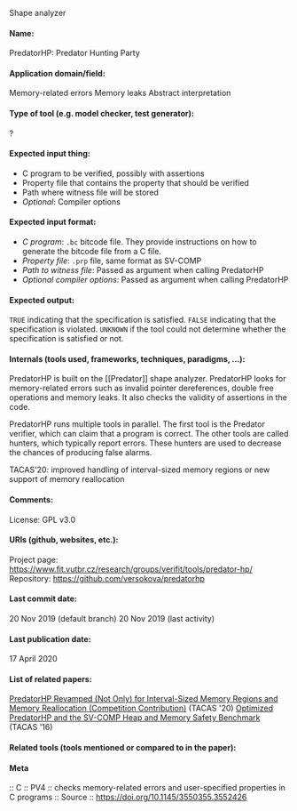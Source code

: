 Shape analyzer

#### Name:
PredatorHP: Predator Hunting Party

#### Application domain/field:
Memory-related errors
Memory leaks
Abstract interpretation

#### Type of tool (e.g. model checker, test generator):
?

#### Expected input thing:
- C program to be verified, possibly with assertions
- Property file that contains the property that should be verified
- Path where witness file will be stored
- *Optional*: Compiler options

#### Expected input format:
- *C program*: `.bc` bitcode file. They provide instructions on how to generate the bitcode file from a C file.
- *Property file*: `.prp` file, same format as SV-COMP
- *Path to witness file*: Passed as argument when calling PredatorHP
- *Optional compiler options*: Passed as argument when calling PredatorHP

#### Expected output:
`TRUE` indicating that the specification is satisfied.
`FALSE` indicating that the specification is violated.
`UNKNOWN` if the tool could not determine whether the specification is satisfied or not.

#### Internals (tools used, frameworks, techniques, paradigms, ...):
PredatorHP is built on the [[Predator]] shape analyzer.
PredatorHP looks for memory-related errors such as invalid pointer dereferences, double free operations and memory leaks. It also checks the validity of assertions in the code.

PredatorHP runs multiple tools in parallel. The first tool is the Predator verifier, which can claim that a program is correct. The other tools are called hunters, which typically report errors. These hunters are used to decrease the chances of producing false alarms.

TACAS'20: improved handling of interval-sized memory regions or new support of memory reallocation

#### Comments:
License: GPL v3.0

#### URIs (github, websites, etc.):
Project page: https://www.fit.vutbr.cz/research/groups/verifit/tools/predator-hp/
Repository: https://github.com/versokova/predatorhp

#### Last commit date:
20 Nov 2019 (default branch)
20 Nov 2019 (last activity)

#### Last publication date:
17 April 2020

#### List of related papers:
[PredatorHP Revamped (Not Only) for Interval-Sized Memory Regions and Memory Reallocation (Competition Contribution)](https://doi.org/10.1007/978-3-030-45237-7_30) (TACAS '20)
[Optimized PredatorHP and the SV-COMP Heap and Memory Safety Benchmark](https://doi.org/10.1007/978-3-662-49674-9_66) (TACAS '16)

#### Related tools (tools mentioned or compared to in the paper):

#### Meta
:: C
:: PV4 :: checks memory-related errors and user-specified properties in C programs
:: Source :: https://doi.org/10.1145/3550355.3552426
